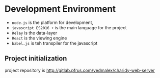 # Development Environment

* `node.js` is the platform for development,
* `javascript ES2016 +` is the main language for the project
* `Relay` is the data-layer
* `React` is the viewing engine
* `babel.js` is teh transpiler for the javascript

##  Project initialization

project repository is http://gitlab.pfrus.com/vedmalex/charidy-web-server



 





